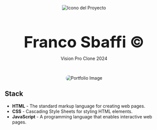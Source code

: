 <div align="center">
  
![Icono del Proyecto](https://github.com/FrancoSbaffi/Portfolio/assets/99909205/30fc803e-aabb-4af6-84e1-33fcf6e60ad8)

</div>

<h3 align="center" style="margin-bottom: 0; font-size: 50px;">
  Franco Sbaffi &copy;
</h3>

<p align="center">
  Vision Pro Clone 2024
</p>
<br>
<div align="center">
  
<img src="https://github.com/FrancoSbaffi/VisionPro/assets/99909205/4da3bbe8-8053-4f30-8d30-50011481b731"
 alt="Portfolio Image" style="border-radius: 10px;">
  
</div>

## Stack

- **HTML** - The standard markup language for creating web pages.
- **CSS** - Cascading Style Sheets for styling HTML elements.
- **JavaScript** - A programming language that enables interactive web pages.


